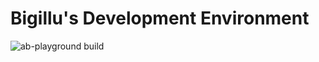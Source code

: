 # Bigillu's Development Environment 

![ab-playground build](https://github.com/bigillu/ab-playground/workflows/ab-playground%20build/badge.svg?branch=master&event=push)
